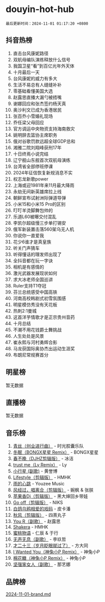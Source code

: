 # douyin-hot-hub

`最后更新时间：2024-11-01 01:17:20 +0800`

## 抖音热榜

1. 直击台风康妮路径
1. 双航母编队演练释放什么信号
1. 我国卫星“看”到百亿光年外天体
1. 十月最后一天
1. 台风康妮的威力有多大
1. 生活不易总有人缝缝补补
1. 零基础看懂美国大选
1. 赵露思直播大漏勺被捂嘴
1. 谢娜回应和张杰签约杨天真
1. 奥沙利文已成为香港居民
1. 张百乔小雪婚礼现场
1. 乔任梁父母回应
1. 官方调运中央物资支持海南救灾
1. 姚明辞去篮协主席职务
1. 俄对谷歌罚款远超全球GDP总和
1. 湘雅二院刘翔峰获刑17年
1. 十日终焉小说完结
1. 辽宁舰山东舰首次双航母演练
1. 台湾省全部停班停课
1. 2024年征信恢复新规消息不实
1. 权志龙新歌power
1. 上海或迎1981年来11月最大降雨
1. 永劫无间新英雄席拉上线
1. 朝鲜宣布试射洲际弹道导弹
1. 小米15和小米15 Pro的区别
1. 叮叮羊烫脚舞包帅的
1. 乐道L60被曝交付混乱
1. 李凯尔超级慢三步单打锡安
1. 俄军新装置击落560架乌无人机
1. 你说你一直爱我
1. 花少6谁才是真皇族
1. 听关门声猜车
1. 听得懂话的理发师出现了
1. 全抖音都在玩一字诀
1. 相机是有感情的
1. 激光武器发展现状如何
1. 求大冰老师全国巡讲
1. Ruler支持T1夺冠
1. 芬兰总统感受中国高铁
1. 河南高校韩剧式初雪氛围感
1. 明星模仿秀没有天花板
1. 热刺2:1曼城
1. 这首洋芋情歌才是正宗贵州音药
1. 十月总结
1. 不潮不用花钱爵士舞挑战
1. 人生处处是风景
1. 崔永熙与河村勇辉合影
1. 马龙获国际奥协杰出运动生涯奖
1. 布朗尼常规赛首分

## 明星榜

暂无数据

## 直播榜

暂无数据

## 音乐榜

1. [青丝（创业进行曲）](https://sf3-cdn-tos.douyinstatic.com/obj/tos-cn-ve-2774/ooYARJB5iBRNhCOkDsS3BAKW91CIMoQfwzwKLi) - 时光胶囊乐队
1. [冬眠（BONGX星星 Remix）](https://sf3-cdn-tos.douyinstatic.com/obj/tos-cn-ve-2774/oMCfFFoE3LwQ7agAgOIG4ieExqkeAsxNBEkLdz) - BONGX星星
1. [春不晚（DJHZ剪辑版）](https://sf3-cdn-tos.douyinstatic.com/obj/tos-cn-ve-2774/osEZa7YZ6wNo9QDABgfGFaCQKRQTNafsBJDnKt) - 冰洁
1. [trust me（Ly Remix）](https://sf5-hl-cdn-tos.douyinstatic.com/obj/tos-cn-ve-2774/oUo1M8fz5AfmMSExABQQKFE0eCMWgsiccfqrMA) - Ly
1. [小行星 (副歌)](https://sf6-cdn-tos.douyinstatic.com/obj/tos-cn-ve-2774/oArWEvgkJwVsB0KMIw6iBsAoHAciIjJqzWeTQr) - 黄誉博
1. [Lifestyle（剪辑版）](https://sf5-hl-cdn-tos.douyinstatic.com/obj/tos-cn-ve-2774/owfqGgjwG3V5lCLaAIezFMeg3LtuKNBaZKgzPV) - HMHK
1. [雨的心跳](https://sf5-hl-cdn-tos.douyinstatic.com/obj/tos-cn-ve-2774/o0vI5NZuiJgxWIQQFhXO0RTrsiIAsBSiMIECz) - Youzee Music
1. [风经过，唱离合（剪辑版）](https://sf5-hl-cdn-tos.douyinstatic.com/obj/tos-cn-ve-2774/okllg5DG2MmUF3aiiDfBZx6ZLvfwOTtbCEAHyI) - 婉枫 & 张朕
1. [苹果香Dj（剪辑版）](https://sf5-hl-cdn-tos.douyinstatic.com/obj/tos-cn-ve-2774/oEeIEQbYGAOspCTRAIeYF4Ok8LgZ8NBaRe4ztR) - 黑大婶回乡带娃
1. [Go off（剪辑版）](https://sf3-cdn-tos.douyinstatic.com/obj/tos-cn-ve-2774/oYLJZTCGnIQBt2BsMBCFksOEMnDQesCr2gfZ7N) - NIKS
1. [白鸽乌鸦相爱的戏码](https://sf3-cdn-tos.douyinstatic.com/obj/tos-cn-ve-2774/oMVVEf6eDAOmFtNtCsEqKpIorBDM8Nkg6TZRqC) - 皮卡潘
1. [秋风（剪辑版）](https://sf6-cdn-tos.douyinstatic.com/obj/tos-cn-ve-2774/ocGaU84LfAfzMd2wbXdQFpCGhBiXg82JNMRRie) - 四熹丸子
1. [You R（副歌）](https://sf6-cdn-tos.douyinstatic.com/obj/tos-cn-ve-2774/oc0MZn9aEfLkCFLIxKQQcgBjS9mBBuDttYPfZ1) - 赵露思
1. [Shakera](https://sf3-cdn-tos.douyinstatic.com/obj/tos-cn-ve-2774/ocKtEBgQ8FiQCBDf3nj9Z9gEGEQ4fAZDYEocLY) - HMHK
1. [蜜桃物语](https://sf5-hl-cdn-tos.douyinstatic.com/obj/tos-cn-ve-2774/oIhOSCZtIACtYU4XQkngiW9kCBfVD1Fz9IYeqL) - 仁辰 & 于行
1. [无声无息（副歌）](https://sf6-cdn-tos.douyinstatic.com/obj/tos-cn-ve-2774/osmzBBdYMBoz2NHW7AYiZEErnITswCiYzuA3Nf) - 李玖哲
1. [才二十三（岁月眨眼就过了）](https://sf6-cdn-tos.douyinstatic.com/obj/tos-cn-ve-2774/oYAvkTrUXEBMWYUbL3nl8i01MJ5skiIZASC2H) - 方大同
1. [I Wanted You（神兔小P Remix）](https://sf5-hl-cdn-tos.douyinstatic.com/obj/tos-cn-ve-2774/o4CAubmDQdZeEkstFnCvKIMDag8D2BSBOjfNuh) - 神兔小P
1. [棉花糖（神兔小P Remix）](https://sf5-hl-cdn-tos.douyinstatic.com/obj/tos-cn-ve-2774/o0pEDf1GaEfEYJ1FbgOAFCITQ1zeFD3kgBWGcG) - 神兔小P
1. [坚强笨女人（副歌）](https://sf5-hl-cdn-tos.douyinstatic.com/obj/tos-cn-ve-2774/ospNInQiZvGWyBVg5zkNsAMct5uJIg1CrZiPL) - 那艺娜

## 品牌榜

[2024-11-01-brand.md](2024-11-01-brand.md)
